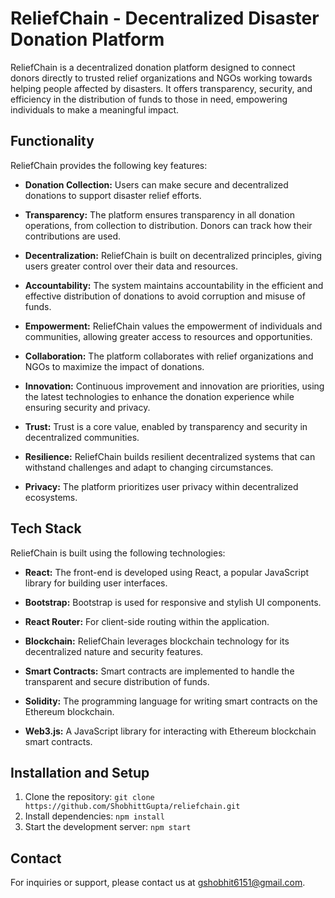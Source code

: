 # ReliefChain - Decentralized Disaster Donation Platform

ReliefChain is a decentralized donation platform designed to connect donors directly to trusted relief organizations and NGOs working towards helping people affected by disasters. It offers transparency, security, and efficiency in the distribution of funds to those in need, empowering individuals to make a meaningful impact.

## Functionality

ReliefChain provides the following key features:

- **Donation Collection:** Users can make secure and decentralized donations to support disaster relief efforts.

- **Transparency:** The platform ensures transparency in all donation operations, from collection to distribution. Donors can track how their contributions are used.

- **Decentralization:** ReliefChain is built on decentralized principles, giving users greater control over their data and resources.

- **Accountability:** The system maintains accountability in the efficient and effective distribution of donations to avoid corruption and misuse of funds.

- **Empowerment:** ReliefChain values the empowerment of individuals and communities, allowing greater access to resources and opportunities.

- **Collaboration:** The platform collaborates with relief organizations and NGOs to maximize the impact of donations.

- **Innovation:** Continuous improvement and innovation are priorities, using the latest technologies to enhance the donation experience while ensuring security and privacy.

- **Trust:** Trust is a core value, enabled by transparency and security in decentralized communities.

- **Resilience:** ReliefChain builds resilient decentralized systems that can withstand challenges and adapt to changing circumstances.

- **Privacy:** The platform prioritizes user privacy within decentralized ecosystems.

## Tech Stack

ReliefChain is built using the following technologies:

- **React:** The front-end is developed using React, a popular JavaScript library for building user interfaces.

- **Bootstrap:** Bootstrap is used for responsive and stylish UI components.

- **React Router:** For client-side routing within the application.

- **Blockchain:** ReliefChain leverages blockchain technology for its decentralized nature and security features.

- **Smart Contracts:** Smart contracts are implemented to handle the transparent and secure distribution of funds.

- **Solidity:** The programming language for writing smart contracts on the Ethereum blockchain.

- **Web3.js:** A JavaScript library for interacting with Ethereum blockchain smart contracts.

## Installation and Setup

1. Clone the repository: `git clone https://github.com/ShobhittGupta/reliefchain.git`
2. Install dependencies: `npm install`
3. Start the development server: `npm start`


## Contact

For inquiries or support, please contact us at gshobhit6151@gmail.com.
